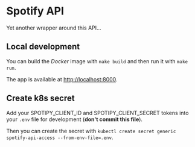 # Spotify API

Yet another wrapper around this API...

## Local development

You can build the *Docker* image with `make build` and then run it with `make run`.

The app is available at <http://localhost:8000>.

## Create k8s secret

Add your SPOTIPY_CLIENT_ID and SPOTIPY_CLIENT_SECRET tokens into your `.env` file for development (**don't commit this file**).

Then you can create the secret with `kubectl create secret generic spotify-api-access --from-env-file=.env`.